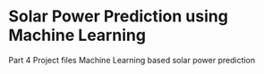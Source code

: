 # Solar Power Prediction using Machine Learning
Part 4 Project files 
Machine Learning based solar power prediction
